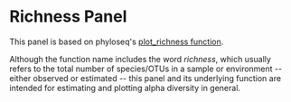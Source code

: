 # Richness Panel

This panel is based on phyloseq's [plot_richness function](http://joey711.github.io/phyloseq/plot_richness-examples.html).

Although the function name includes the word *richness*, 
which usually refers to the total number of species/OTUs
in a sample or environment -- either observed or estimated -- 
this panel and its underlying function are intended for
estimating and plotting alpha diversity in general.
